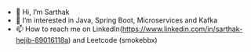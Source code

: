 - 👋 Hi, I’m Sarthak 
- 👀 I’m interested in Java, Spring Boot, Microservices and Kafka 
- 📫 How to reach me on LinkedIn(https://www.linkedin.com/in/sarthak-hejib-89016118a) and Leetcode (smokebbx) 

<!---
sarthakhejib/sarthakhejib is a ✨ special ✨ repository because its `README.md` (this file) appears on your GitHub profile.
You can click the Preview link to take a look at your changes.
--->
